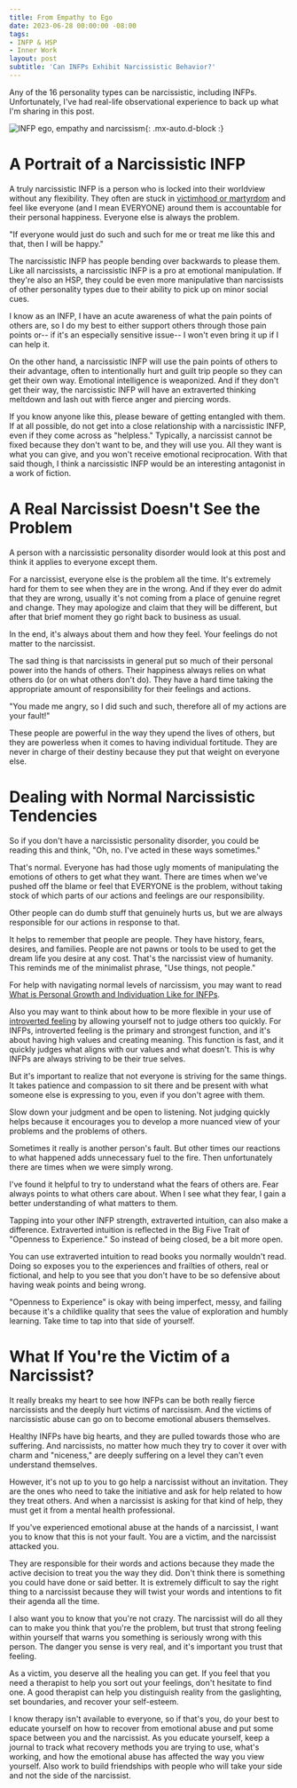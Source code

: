 ```yaml
---
title: From Empathy to Ego
date: 2023-06-28 00:00:00 -08:00
tags:
- INFP & HSP
- Inner Work
layout: post
subtitle: 'Can INFPs Exhibit Narcissistic Behavior?'
---
```


Any of the 16 personality types can be narcissistic, including INFPs. Unfortunately, I've had real-life observational experience to back up what I'm sharing in this post.

![INFP ego, empathy and narcissism](/uploads/can-infps-be-narcissistic-pin.png "Narcissism in INFPs INFP traits and narcissism Narcissistic tendencies in INFPs INFP empathy and narcissism Healthy vs. unhealthy INFP behavior INFP selflessness vs. narcissism"){: .mx-auto.d-block :}


# A Portrait of a Narcissistic INFP

A truly narcissistic INFP is a person who is locked into their worldview without any flexibility. They often are stuck in [victimhood or martyrdom](https://arcadiapage.com/2023-01-30-exploring-the-archetypes-within-the-infp-the-victim-martyr-warrior-and-hero/) and feel like everyone (and I mean EVERYONE) around them is accountable for their personal happiness. Everyone else is always the problem. 

"If everyone would just do such and such for me or treat me like this and that, then I will be happy."

The narcissistic INFP has people bending over backwards to please them. Like all narcissists, a narcissistic INFP is a pro at emotional manipulation. If they're also an HSP, they could be even more manipulative than narcissists of other personality types due to their ability to pick up on minor social cues.

I know as an INFP, I have an acute awareness of what the pain points of others are, so I do my best to either support others through those pain points or-- if it's an especially sensitive issue-- I won't even bring it up if I can help it.

On the other hand, a narcissistic INFP will use the pain points of others to their advantage, often to intentionally hurt and guilt trip people so they can get their own way. Emotional intelligence is weaponized. And if they don't get their way, the narcissistic INFP will have an extraverted thinking meltdown and lash out with fierce anger and piercing words.

If you know anyone like this, please beware of getting entangled with them. If at all possible, do not get into a close relationship with a narcissistic INFP, even if they come across as "helpless." Typically, a narcissist cannot be fixed because they don't want to be, and they will use you. All they want is what you can give, and you won't receive emotional reciprocation. With that said though, I think a narcissistic INFP would be an interesting antagonist in a work of fiction.

# A Real Narcissist Doesn't See the Problem

A person with a narcissistic personality disorder would look at this post and think it applies to everyone except them.  

For a narcissist, everyone else is the problem all the time. It's extremely hard for them to see when they are in the wrong. And if they ever do admit that they are wrong, usually it's not coming from a place of genuine regret and change. They may apologize and claim that they will be different, but after that brief moment they go right back to business as usual.

In the end, it's always about them and how they feel. Your feelings do not matter to the narcissist. 

The sad thing is that narcissists in general put so much of their personal power into the hands of others. Their happiness always relies on what others do (or on what others don't do). They have a hard time taking the appropriate amount of responsibility for their feelings and actions. 

"You made me angry, so I did such and such, therefore all of my actions are your fault!"

These people are powerful in the way they upend the lives of others, but they are powerless when it comes to having individual fortitude. They are never in charge of their destiny because they put that weight on everyone else.

# Dealing with Normal Narcissistic Tendencies

So if you don't have a narcissistic personality disorder, you could be reading this and think, "Oh, no. I've acted in these ways sometimes."

That's normal. Everyone has had those ugly moments of manipulating the emotions of others to get what they want. There are times when we've pushed off the blame or feel that EVERYONE is the problem, without taking stock of which parts of our actions and feelings are our responsibility. 

Other people can do dumb stuff that genuinely hurts us, but we are always responsible for our actions in response to that.

It helps to remember that people are people. They have history, fears, desires, and families. People are not pawns or tools to be used to get the dream life you desire at any cost. That's the narcissist view of humanity. This reminds me of the minimalist phrase, "Use things, not people."

For help with navigating normal levels of narcissism, you may want to read [What is Personal Growth and Individuation Like for INFPs](https://arcadiapage.com/2022-12-29-what-is-personal-growth-and-individuation-like-for-infps/).

Also you may want to think about how to be more flexible in your use of [introverted feeling](https://arcadiapage.com/2018/03/life-as-introverted-feeling-user.html) by allowing yourself not to judge others too quickly.  For INFPs, introverted feeling is the primary and strongest function, and it's about having high values and creating meaning. This function is fast, and it quickly judges what aligns with our values and what doesn't. This is why INFPs are always striving to be their true selves. 

But it's important to realize that not everyone is striving for the same things. It takes patience and compassion to sit there and be present with what someone else is expressing to you, even if you don't agree with them. 

Slow down your judgment and be open to listening. Not judging quickly helps because it encourages you to develop a more nuanced view of your problems and the problems of others.

Sometimes it really is another person's fault. But other times our reactions to what happened adds unnecessary fuel to the fire. Then unfortunately there are times when we were simply wrong.

I've found it helpful to try to understand what the fears of others are. Fear always points to what others care about.  When I see what they fear, I gain a better understanding of what matters to them.

Tapping into your other INFP strength, extraverted intuition, can also make a difference. Extraverted intuition is reflected in the Big Five Trait of "Openness to Experience." So instead of being closed, be a bit more open. 

You can use extraverted intuition to read books you normally wouldn't read. Doing so exposes you to the experiences and frailties of others, real or fictional, and help to you see that you don't have to be so defensive about having weak points and being wrong. 

"Openness to Experience" is okay with being imperfect, messy, and failing because it's a childlike quality that sees the value of exploration and humbly learning. Take time to tap into that side of yourself. 



# What If You're the Victim of a Narcissist?

It really breaks my heart to see how INFPs can be both really fierce narcissists and the deeply hurt victims of narcissism. And the victims of narcissistic abuse can go on to become emotional abusers themselves.

Healthy INFPs have big hearts, and they are pulled towards those who are suffering. And narcissists, no matter how much they try to cover it over with charm and "niceness," are deeply suffering on a level they can't even understand themselves.

However, it's not up to you to go help a narcissist without an invitation. They are the ones who need to take the initiative and ask for help related to how they treat others. And when a narcissist is asking for that kind of help, they must get it from a mental health professional.

If you've experienced emotional abuse at the hands of a narcissist, I want you to know that this is not your fault. You are a victim, and the narcissist attacked you. 

They are responsible for their words and actions because they made the active decision to treat you the way they did. Don't think there is something you could have done or said better. It is extremely difficult to say the right thing to a narcissist because they will twist your words and intentions to fit their agenda all the time.

I also want you to know that you're not crazy. The narcissist will do all they can to make you think that you're the problem, but trust that strong feeling within yourself that warns you something is seriously wrong with this person. The danger you sense is very real, and it's important you trust that feeling.

As a victim, you deserve all the healing you can get. If you feel that you need a therapist to help you sort out your feelings, don't hesitate to find one. A good therapist can help you distinguish reality from the gaslighting, set boundaries, and recover your self-esteem. 

I know therapy isn't available to everyone, so if that's you, do your best to educate yourself on how to recover from emotional abuse and put some space between you and the narcissist. As you educate yourself, keep a journal to track what recovery methods you are trying to use, what's working, and how the emotional abuse has affected the way you view yourself. Also work to build friendships with people who will take your side and not the side of the narcissist.



